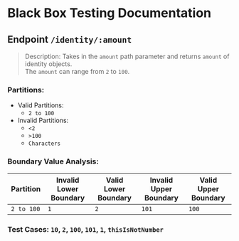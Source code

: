 # Black Box Testing Documentation

## Endpoint `/identity/:amount`

> Description:
> Takes in the `amount` path parameter and returns `amount` of identity objects.\
> The `amount` can range from `2` to `100`.

### Partitions:

- Valid Partitions: 
  - `2 to 100`
- Invalid Partitions:
  - `<2`
  - `>100`
  - `Characters`

###  Boundary Value Analysis:

| Partition | Invalid Lower Boundary | Valid Lower Boundary | Invalid Upper Boundary | Valid Upper Boundary |
|-----------|------------------------|----------------------|------------------------|----------------------|
| `2 to 100`| `1`                    | `2`                  | `101`                  | `100`                |

### Test Cases: `10`, `2`, `100`, `101`, `1`, `thisIsNotNumber`


